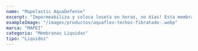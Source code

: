 ```yaml
---
name: "Mapelastic AquaDefense"
excerpt: "Impermeabiliza y coloca loseta en horas, no días! Esta membrana líquida de secado ultra rápido (30-50 min) es la solución definitiva para baños, duchas y balcones, acelerando radicalmente los tiempos de construcción."
exampleImage: "/images/productos/aquaflex-techos-fibratado-.webp"
marca: "MAPEI"
categoria: "Membranas Liquidas"
tipo: "Liquidos"
---
```


